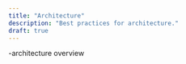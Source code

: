 ```yaml
---
title: "Architecture"
description: "Best practices for architecture."
draft: true
---
```


-architecture overview